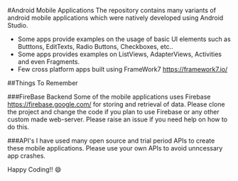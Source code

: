 #Android Mobile Applications
The repository contains many variants of android mobile applications which were natively developed using Android Studio.

* Some apps provide examples on the usage of basic UI elements such as Butttons, EditTexts, Radio Buttons, Checkboxes, etc..
* Some apps provides examples on ListViews, AdapterViews, Activities and even Fragments.
* Few cross platform apps built using FrameWork7 https://framework7.io/

##Things To Remember

###FireBase Backend
Some of the mobile applications uses Firebase https://firebase.google.com/ for storing and retrieval of data. Please clone the project and
change the code if you plan to use Firebase or any other custom made web-server. Please raise an issue if you need help on how to do this.

###API's
I have used many open source and trial period APIs to create these mobile applications. Please use your own APIs to avoid unncessary app crashes.

Happy Coding!! :smile:
